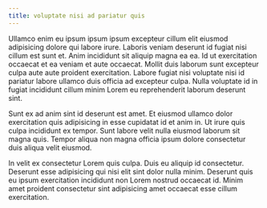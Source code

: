 ```yaml
---
title: voluptate nisi ad pariatur quis
---
```


Ullamco enim eu ipsum ipsum ipsum excepteur cillum elit eiusmod adipisicing dolore qui labore irure. Laboris veniam deserunt id fugiat nisi cillum est sunt et. Anim incididunt sit aliquip magna ea ea. Id ut exercitation occaecat et ea veniam et aute occaecat. Mollit duis laborum sunt excepteur culpa aute aute proident exercitation. Labore fugiat nisi voluptate nisi id pariatur labore ullamco duis officia ad excepteur culpa. Nulla voluptate id in fugiat incididunt cillum minim Lorem eu reprehenderit laborum deserunt sint.

Sunt ex ad anim sint id deserunt est amet. Et eiusmod ullamco dolor exercitation quis adipisicing in esse cupidatat id et anim in. Ut irure quis culpa incididunt ex tempor. Sunt labore velit nulla eiusmod laborum sit magna quis. Tempor aliqua non magna officia ipsum dolore consectetur duis aliqua velit eiusmod.

In velit ex consectetur Lorem quis culpa. Duis eu aliquip id consectetur. Deserunt esse adipisicing qui nisi elit sint dolor nulla minim. Deserunt quis eu ipsum exercitation incididunt non Lorem nostrud occaecat id. Minim amet proident consectetur sint adipisicing amet occaecat esse cillum exercitation.